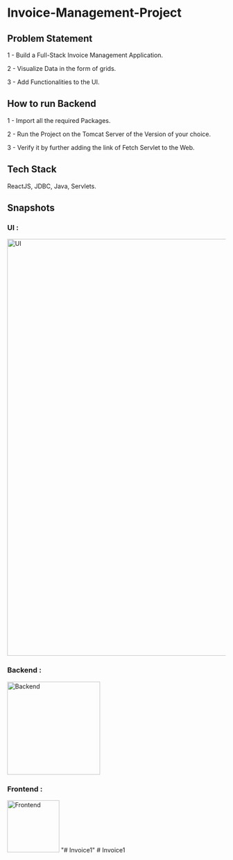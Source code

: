 # Invoice-Management-Project

## Problem Statement
1 - Build a Full-Stack Invoice Management Application.

2 - Visualize Data in the form of grids.

3 - Add Functionalities to the UI.

## How to run Backend
1 - Import all the required Packages.

2 - Run the Project on the Tomcat Server of the Version of your choice.

3 - Verify it by further adding the link of Fetch Servlet to the Web.

## Tech Stack
ReactJS, JDBC, Java, Servlets.

## Snapshots

### UI :
<img width="960" alt="UI" src="https://user-images.githubusercontent.com/77075811/163668991-26088de0-9050-477a-874d-0986c91633ea.PNG">



### Backend :
<img width="214" alt="Backend" src="https://user-images.githubusercontent.com/77075811/163669070-d3cfa764-1148-4e1e-b633-cb06f4f802d4.PNG">



### Frontend :
<img width="120" alt="Frontend" src="https://user-images.githubusercontent.com/77075811/163669090-fb873938-05c7-4991-814e-e0154a74a46b.PNG">
"# Invoice1" 
#   I n v o i c e 1  
 